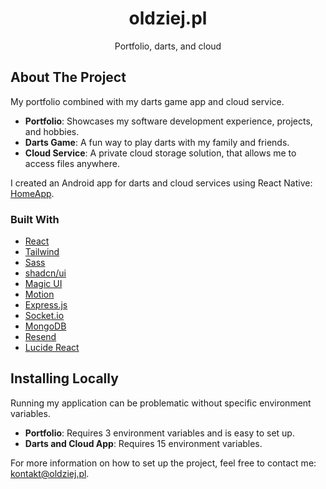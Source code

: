 <div align="center">
  <h1 align="center">oldziej.pl</h3>
  <p align="center">Portfolio, darts, and cloud</p>
</div>

## About The Project

My portfolio combined with my darts game app and cloud service.

- **Portfolio**: Showcases my software development experience, projects, and hobbies.
- **Darts Game**: A fun way to play darts with my family and friends.
- **Cloud Service**: A private cloud storage solution, that allows me to access files anywhere.

I created an Android app for darts and cloud services using React Native: [HomeApp](https://github.com/jakuboldziej/HomeApp.git).

### Built With

- [React](https://react.dev/)
- [Tailwind](https://tailwindcss.com/)
- [Sass](https://sass-lang.com/)
- [shadcn/ui](https://ui.shadcn.com/)
- [Magic UI](https://magicui.design/)
- [Motion](https://motion.dev/)
- [Express.js](https://expressjs.com/)
- [Socket.io](https://socket.io/)
- [MongoDB](https://www.mongodb.com/)
- [Resend](https://resend.com/)
- [Lucide React](https://lucide.dev/guide/packages/lucide-react)

## Installing Locally

Running my application can be problematic without specific environment variables.

- **Portfolio**: Requires 3 environment variables and is easy to set up.
- **Darts and Cloud App**: Requires 15 environment variables.

For more information on how to set up the project, feel free to contact me: [kontakt@oldziej.pl](mailto:kontakt@oldziej.pl).
